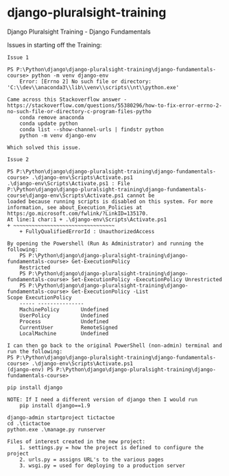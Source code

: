# django-pluralsight-training
Django Pluralsight Training - Django Fundamentals

Issues in starting off the Training:

    Issue 1

    PS P:\Python\django\django-pluralsight-training\django-fundamentals-course> python -m venv django-env
        Error: [Errno 2] No such file or directory: 'C:\\dev\\anaconda3\\lib\\venv\\scripts\\nt\\python.exe'

    Came across this Stackoverflow answer - https://stackoverflow.com/questions/55380296/how-to-fix-error-errno-2-no-such-file-or-directory-c-program-files-pytho
        conda remove anaconda
        conda update python
        conda list --show-channel-urls | findstr python
        python -m venv django-env

    Which solved this issue.

    Issue 2

    PS P:\Python\django\django-pluralsight-training\django-fundamentals-course> .\django-env\Scripts\Activate.ps1           
    .\django-env\Scripts\Activate.ps1 : File                                                                                P:\Python\django\django-pluralsight-training\django-fundamentals-course\django-env\Scripts\Activate.ps1 cannot be 
    loaded because running scripts is disabled on this system. For more information, see about_Execution_Policies at  
    https:/go.microsoft.com/fwlink/?LinkID=135170. 
    At line:1 char:1 + .\django-env\Scripts\Activate.ps1 
    + ~~~~~~~~~~~~~~~~~~~~~~~~~~~~~~~~~
        + FullyQualifiedErrorId : UnauthorizedAccess
    
    By opening the Powershell (Run As Administrator) and running the following:
        PS P:\Python\django\django-pluralsight-training\django-fundamentals-course> Get-ExecutionPolicy
        Restricted 
        PS P:\Python\django\django-pluralsight-training\django-fundamentals-course> Set-ExecutionPolicy -ExecutionPolicy Unrestricted
        PS P:\Python\django\django-pluralsight-training\django-fundamentals-course> Get-ExecutionPolicy -List                                                                   Scope ExecutionPolicy
        ----- ---------------                                                                                           
        MachinePolicy       Undefined
        UserPolicy          Undefined
        Process             Undefined
        CurrentUser         RemoteSigned
        LocalMachine        Undefined

    I can then go back to the original PowerShell (non-admin) terminal and run the following:
    PS P:\Python\django\django-pluralsight-training\django-fundamentals-course> .\django-env\Scripts\Activate.ps1           
    (django-env) PS P:\Python\django\django-pluralsight-training\django-fundamentals-course>

    pip install django

    NOTE: If I need a different version of django then I would run
        pip install django==1.9

    django-admin startproject tictactoe
    cd .\tictactoe
    python.exe .\manage.py runserver

    Files of interest created in the new project:
        1. settings.py = how the project is defined to configure the project
        2. urls.py = assigns URL's to the various pages
        3. wsgi.py = used for deploying to a production server
        